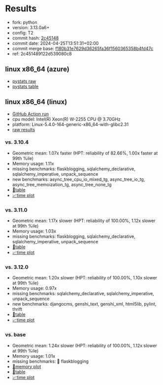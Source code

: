 # Results

- fork: python
- version: 3.13.0a6+
- config: T2
- commit hash: [2c45148](https://github.com/python/cpython/commit/2c45148)
- commit date: 2024-04-25T13:51:31+02:00
- commit merge base: [f180b31e7629d36265fa36f1560365358b4fd47c](https://github.com/python/cpython/commit/f180b31e7629d36265fa36f1560365358b4fd47c)
- ref: 2c451489122d539080c8

## linux x86_64 (azure)

- [pystats raw](bm-20240425-azure-x86_64-python-2c451489122d539080c8-3.13.0a6%2B-2c45148-pystats.json)
- [pystats table](bm-20240425-azure-x86_64-python-2c451489122d539080c8-3.13.0a6%2B-2c45148-pystats.md)

## linux x86_64 (linux)

- [GitHub Action run](https://github.com/faster-cpython/benchmarking/actions/runs/8859351404)
- cpu model: Intel(R) Xeon(R) W-2255 CPU @ 3.70GHz
- platform: Linux-5.4.0-164-generic-x86_64-with-glibc2.31
- [raw results](bm-20240425-linux-x86_64-python-2c451489122d539080c8-3.13.0a6%2B-2c45148.json)

### vs. 3.10.4

- Geometric mean: 1.07x faster (HPT: reliability of 82.66%, 1.00x faster at 99th %ile)
- Memory usage: 1.11x
- missing benchmarks: flaskblogging, sqlalchemy_declarative, sqlalchemy_imperative, unpack_sequence
- new benchmarks: async_tree_cpu_io_mixed_tg, async_tree_io_tg, async_tree_memoization_tg, async_tree_none_tg
- [📄table](bm-20240425-linux-x86_64-python-2c451489122d539080c8-3.13.0a6%2B-2c45148-vs-3.10.4.md)
- [📈time plot](bm-20240425-linux-x86_64-python-2c451489122d539080c8-3.13.0a6%2B-2c45148-vs-3.10.4.png)

### vs. 3.11.0

- Geometric mean: 1.17x slower (HPT: reliability of 100.00%, 1.12x slower at 99th %ile)
- Memory usage: 1.03x
- missing benchmarks: flaskblogging, sqlalchemy_declarative, sqlalchemy_imperative, unpack_sequence
- [📄table](bm-20240425-linux-x86_64-python-2c451489122d539080c8-3.13.0a6%2B-2c45148-vs-3.11.0.md)
- [📈time plot](bm-20240425-linux-x86_64-python-2c451489122d539080c8-3.13.0a6%2B-2c45148-vs-3.11.0.png)

### vs. 3.12.0

- Geometric mean: 1.20x slower (HPT: reliability of 100.00%, 1.10x slower at 99th %ile)
- Memory usage: 0.97x
- missing benchmarks: sqlalchemy_declarative, sqlalchemy_imperative, unpack_sequence
- new benchmarks: djangocms, genshi_text, genshi_xml, html5lib, pylint, thrift
- [📄table](bm-20240425-linux-x86_64-python-2c451489122d539080c8-3.13.0a6%2B-2c45148-vs-3.12.0.md)
- [📈time plot](bm-20240425-linux-x86_64-python-2c451489122d539080c8-3.13.0a6%2B-2c45148-vs-3.12.0.png)

### vs. base

- Geometric mean: 1.24x slower (HPT: reliability of 100.00%, 1.12x slower at 99th %ile)
- Memory usage: 1.01x
- missing benchmarks: 🔴 flaskblogging
- [🧠memory plot](bm-20240425-linux-x86_64-python-2c451489122d539080c8-3.13.0a6%2B-2c45148-vs-base-mem.png)
- [📄table](bm-20240425-linux-x86_64-python-2c451489122d539080c8-3.13.0a6%2B-2c45148-vs-base.md)
- [📈time plot](bm-20240425-linux-x86_64-python-2c451489122d539080c8-3.13.0a6%2B-2c45148-vs-base.png)

